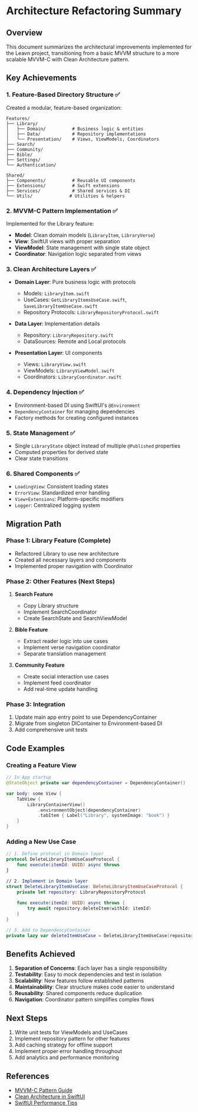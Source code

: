 # Architecture Refactoring Summary

## Overview
This document summarizes the architectural improvements implemented for the Leavn project, transitioning from a basic MVVM structure to a more scalable MVVM-C with Clean Architecture pattern.

## Key Achievements

### 1. Feature-Based Directory Structure ✅
Created a modular, feature-based organization:
```
Features/
├── Library/
│   ├── Domain/          # Business logic & entities
│   ├── Data/            # Repository implementations
│   └── Presentation/    # Views, ViewModels, Coordinators
├── Search/
├── Community/
├── Bible/
├── Settings/
└── Authentication/

Shared/
├── Components/          # Reusable UI components
├── Extensions/          # Swift extensions
├── Services/            # Shared services & DI
└── Utils/              # Utilities & helpers
```

### 2. MVVM-C Pattern Implementation ✅
Implemented for the Library feature:
- **Model**: Clean domain models (`LibraryItem`, `LibraryVerse`)
- **View**: SwiftUI views with proper separation
- **ViewModel**: State management with single state object
- **Coordinator**: Navigation logic separated from views

### 3. Clean Architecture Layers ✅
- **Domain Layer**: Pure business logic with protocols
  - Models: `LibraryItem.swift`
  - UseCases: `GetLibraryItemsUseCase.swift`, `SaveLibraryItemUseCase.swift`
  - Repository Protocols: `LibraryRepositoryProtocol.swift`

- **Data Layer**: Implementation details
  - Repository: `LibraryRepository.swift`
  - DataSources: Remote and Local protocols

- **Presentation Layer**: UI components
  - Views: `LibraryView.swift`
  - ViewModels: `LibraryViewModel.swift`
  - Coordinators: `LibraryCoordinator.swift`

### 4. Dependency Injection ✅
- Environment-based DI using SwiftUI's `@Environment`
- `DependencyContainer` for managing dependencies
- Factory methods for creating configured instances

### 5. State Management ✅
- Single `LibraryState` object instead of multiple `@Published` properties
- Computed properties for derived state
- Clear state transitions

### 6. Shared Components ✅
- `LoadingView`: Consistent loading states
- `ErrorView`: Standardized error handling
- `View+Extensions`: Platform-specific modifiers
- `Logger`: Centralized logging system

## Migration Path

### Phase 1: Library Feature (Complete)
- Refactored Library to use new architecture
- Created all necessary layers and components
- Implemented proper navigation with Coordinator

### Phase 2: Other Features (Next Steps)
1. **Search Feature**
   - Copy Library structure
   - Implement SearchCoordinator
   - Create SearchState and SearchViewModel

2. **Bible Feature**
   - Extract reader logic into use cases
   - Implement verse navigation coordinator
   - Separate translation management

3. **Community Feature**
   - Create social interaction use cases
   - Implement feed coordinator
   - Add real-time update handling

### Phase 3: Integration
1. Update main app entry point to use DependencyContainer
2. Migrate from singleton DIContainer to Environment-based DI
3. Add comprehensive unit tests

## Code Examples

### Creating a Feature View
```swift
// In App startup
@StateObject private var dependencyContainer = DependencyContainer()

var body: some View {
    TabView {
        LibraryContainerView()
            .environmentObject(dependencyContainer)
            .tabItem { Label("Library", systemImage: "book") }
    }
}
```

### Adding a New Use Case
```swift
// 1. Define protocol in Domain layer
protocol DeleteLibraryItemUseCaseProtocol {
    func execute(itemId: UUID) async throws
}

// 2. Implement in Domain layer
struct DeleteLibraryItemUseCase: DeleteLibraryItemUseCaseProtocol {
    private let repository: LibraryRepositoryProtocol
    
    func execute(itemId: UUID) async throws {
        try await repository.deleteItem(withId: itemId)
    }
}

// 3. Add to DependencyContainer
private lazy var deleteItemUseCase = DeleteLibraryItemUseCase(repository: libraryRepository)
```

## Benefits Achieved

1. **Separation of Concerns**: Each layer has a single responsibility
2. **Testability**: Easy to mock dependencies and test in isolation
3. **Scalability**: New features follow established patterns
4. **Maintainability**: Clear structure makes code easier to understand
5. **Reusability**: Shared components reduce duplication
6. **Navigation**: Coordinator pattern simplifies complex flows

## Next Steps

1. Write unit tests for ViewModels and UseCases
2. Implement repository pattern for other features
3. Add caching strategy for offline support
4. Implement proper error handling throughout
5. Add analytics and performance monitoring

## References
- [MVVM-C Pattern Guide](https://blog.devgenius.io/building-scalable-ios-apps-with-the-mvvm-c-design-pattern-a6756e3611d1)
- [Clean Architecture in SwiftUI](https://dev.to/paulallies/clean-architecture-in-the-flavour-of-swiftui-55-jo2)
- [SwiftUI Performance Tips](https://canopas.com/swiftui-performance-tuning-tips-and-tricks-a8f9eeb23ec4)